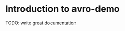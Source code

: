 # Introduction to avro-demo

TODO: write [great documentation](http://jacobian.org/writing/what-to-write/)
